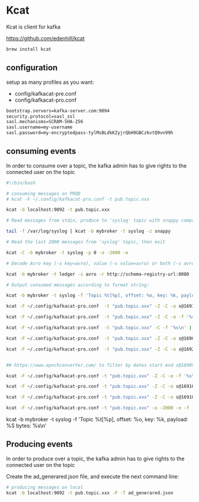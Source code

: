 # Kcat

Kcat is client for kafka

https://github.com/edenhill/kcat

```bash
brew install kcat
``` 

## configuration
setup as many profiles as you want:
- config/kafkacat-pre.conf
- config/kafkacat-pro.conf

```bash
bootstrap.servers=kafka-server.com:9094
security.protocol=sasl_ssl
sasl.mechanisms=SCRAM-SHA-256
sasl.username=my-username
sasl.password=my-encryptedpass-tylMsBLdkKZyjrQbH9GBCzkvtQ9vn99h
```

## consuming events

In order to consume over a topic, the kafka admin has to give rights to the connected user on the topic

```bash
#!/bin/bash

# consuming messages on PROD
# kcat -F ~/.config/kafkacat-pro.conf -t pub.topic.xxx

kcat -b localhost:9092 -t pub.topic.xxx

# Read messages from stdin, produce to 'syslog' topic with snappy compression

tail -f /var/log/syslog | kcat -b mybroker -t syslog -z snappy

# Read the last 2000 messages from 'syslog' topic, then exit

kcat -C -b mybroker -t syslog -p 0 -o -2000 -e

# Decode Avro key (-s key=avro), value (-s value=avro) or both (-s avro) to JSON using schema from the Schema-Registry:

kcat -b mybroker -t ledger -s avro -r http://schema-registry-url:8080

# Output consumed messages according to format string:

kcat -b mybroker -t syslog -f 'Topic %t[%p], offset: %o, key: %k, payload: %S bytes: %s\n'

kcat -F ~/.config/kafkacat-pro.conf  -t "pub.topic.xxx" -Z -C -o s@1691020800000 -o e@1691107199000  -e -f '%s\n' | grep "492089954"

kcat -F ~/.config/kafkacat-pro.conf  -t "pub.topic.xxx" -Z -C -e -f '%s\n' | grep "492089954"

kcat -F ~/.config/kafkacat-pro.conf  -t "pub.topic.xxx" -C -f '%s\n' | grep "492089954"

kcat -F ~/.config/kafkacat-pro.conf  -t "pub.topic.xxx" -Z -C -o s@1690934400000 -o e@1691107200000 | jq -c 'select( .adMedia."adId" == "492089954" )'

kcat -F ~/.config/kafkacat-pro.conf  -t "pub.topic.xxx" -Z -C -o s@1692921600000 -o e@1693267200000 | grep "AdGenerated"


## https://www.epochconverter.com/ to filter by dates start end s@1690934400000 e@1691107200000

kcat -F ~/.config/kafkacat-pro.conf -t "pub.topic.xxx" -Z -C -e -f '%s\n' | grep "492089954"

kcat -F ~/.config/kafkacat-pro.conf -t "pub.topic.xxx" -Z -C -o s@1691020800000 -o e@1691107199000 -e -f '%s\n' >> mediaEvents. txt

kcat -F ~/.config/kafkacat-pro.conf -t "pub.topic.xxx" -Z -C -o s@1691020800000 -o e@1691107199000 | jq -c 'select(.adMedia."adId"="487481813"'

kcat -F ~/.config/kafkacat-pro.conf -t "pub.topic.xxx" -o -2000 -e -f 'Topic %t[%p], offset: %o, key: %k, payload: %S bytes: %s\n' | grep "http://schema.net/events/cross/-Message.json/1.7.json"

```

kcat -b mybroker -t syslog -f 'Topic %t[%p], offset: %o, key: %k, payload: %S bytes: %s\n'

## Producing events

In order to produce over a topic, the kafka admin has to give rights to the connected user on the topic

Create the ad_generared.json file, and execute the next command line:

```bash
# producing messages on local
kcat -b localhost:9092 -t pub.topic.xxx -P -T ad_generared.json
```